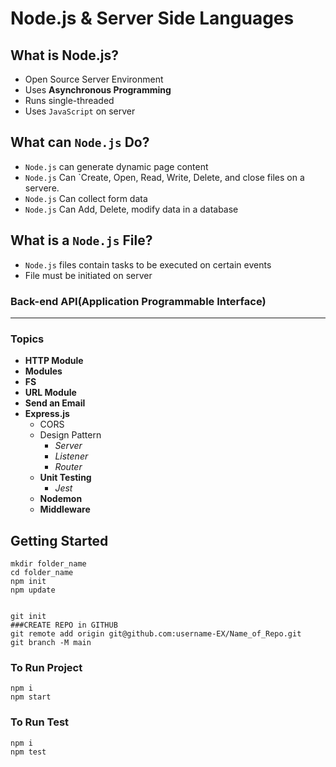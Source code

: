 # Node.js & Server Side Languages
## What is Node.js?
- Open Source Server Environment
- Uses __Asynchronous Programming__
- Runs single-threaded
- Uses ```JavaScript``` on server

## What can `Node.js` Do?
- `Node.js` can generate dynamic page content
- `Node.js` Can `Create, Open, Read, Write, Delete, and close files on a servere.
- `Node.js` Can collect form data
- `Node.js` Can Add, Delete, modify data in a database

## What is a `Node.js` File?
- `Node.js` files contain tasks to be executed on certain events
- File must be initiated on server 

### Back-end API(Application Programmable Interface)

---
### Topics


* **HTTP Module**
* **Modules**
* **FS**
* **URL Module**
* **Send an Email**
* **Express.js**
  * CORS
  * Design Pattern
    * *Server*
    * *Listener*
    * *Router* 
  * **Unit Testing**
    * *Jest*
  * **Nodemon**
  * **Middleware**



## Getting Started

```shell
mkdir folder_name
cd folder_name
npm init
npm update


git init
###CREATE REPO in GITHUB
git remote add origin git@github.com:username-EX/Name_of_Repo.git
git branch -M main
```
### To Run Project
```shell
npm i
npm start
```
### To Run Test
```shell
npm i
npm test
```